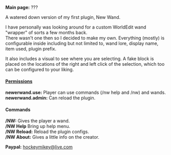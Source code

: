 <b>Main page:</b> ???

A watered down version of my first plugin, New Wand.

I have personally was looking around for a custom WorldEdit wand "wrapper" of sorts a few months back.  
There wasn't one then so I decided to make my own.  Everything (mostly) is configurable inside including 
but not limited to, wand lore, display name, item used, plugin prefix.

It also includes a visual to see where you are selecting.  A fake block is placed on the locations of the 
right and left click of the selection, which too can be configured to your liking.

<h4><b style="text-decoration: underline;">Permissions</b></h4>
<p>
  <b>newerwand.use:</b> Player can use commands (/nw help and /nw) and wands.<br>
  <b>newerwand.admin:</b> Can reload the plugin.
  </p>

<h4><b>Commands</b></h4>
<p>
<b>/NW:</b> Gives the player a wand.<br>
<b>/NW Help</b> Bring up help menu.<br>
<b>/NW Reload:</b> Reload the plugin configs.<br>
<b>/NW About:</b> Gives a little info on the creator.
</p>

<b>Paypal:</b> hockeymikey@live.com
